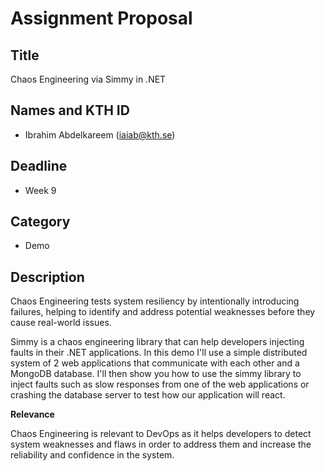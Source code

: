 # Assignment Proposal

## Title

Chaos Engineering via Simmy in .NET

## Names and KTH ID

- Ibrahim Abdelkareem (iaiab@kth.se)

## Deadline

- Week 9

## Category

- Demo

## Description
Chaos Engineering tests system resiliency by intentionally introducing failures, helping to identify and address potential weaknesses before they cause real-world issues. 

Simmy is a chaos engineering library that can help developers injecting faults in their .NET applications. In this demo I'll use a simple distributed system of 2 web applications that communicate with each other and a MongoDB database. I'll then show you how to use the simmy library to inject faults such as slow responses from one of the web applications or crashing the database server to test how our application will react.

**Relevance**

Chaos Engineering is relevant to DevOps as it helps developers to detect system weaknesses and flaws in order to address them and increase the reliability and confidence in the system.

